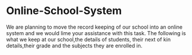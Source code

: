 # Online-School-System
We are planning to move the record keeping of our school into an online system and we would lime your assistance with this task. The following is what we keep at our school,the details of students, their next of kin details,their grade and the subjects they are enrolled in.
